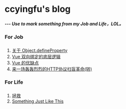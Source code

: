 # ccyingfu's blog
##### --- Use to mark something from my Job and Life，LOL。

### For Job
###
1. [关于 Object.defineProperty](https://github.com/ccyingfu/blog/blob/master/Job/DefineProperty.md)
2. [Vue 双向绑定的底层逻辑](https://github.com/ccyingfu/blog/blob/master/Job/Vue.md)
3. [Vue 的优缺点](https://github.com/ccyingfu/blog/blob/master/Job/VueEnsnare.md)
4. [来一场轰轰烈烈的HTTP协议扫盲革命(转)](https://juejin.im/post/5ac1eb2d6fb9a028de44dd41)

### For Life
###
1. [拯救](https://github.com/ccyingfu/blog/blob/master/Life/Songs/HowToSaveYouMyLove.md)
2. [Something Just Like This](https://github.com/ccyingfu/blog/blob/master/Life/Songs/SomethingJustLikeThis.md)
